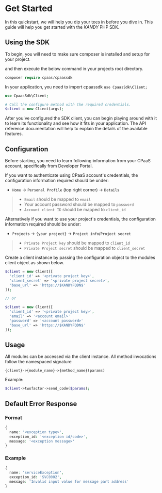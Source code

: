 # Get Started

In this quickstart, we will help you dip your toes in before you dive in. This guide will help you get started with the $KANDY$ PHP SDK.

## Using the SDK

To begin, you will need to make sure composer is installed and setup for your project.

and then execute the below command in your projects root directory.

```php
composer require cpaas/cpaassdk
```

In your application, you need to import cpaassdk `use CpaasSdk\Client;`

```php
use CpaasSdk\Client;

# Call the configure method with the required credentials.
$client = new Client(args);
```

After you've configured the SDK client, you can begin playing around with it to learn its functionality and see how it fits in your application. The API reference documentation will help to explain the details of the available features.

## Configuration
Before starting, you need to learn following information from your CPaaS account, specifically from Developer Portal.

If you want to authenticate using CPaaS account's credentials, the configuration information required should be under:

+ `Home` -> `Personal Profile` (top right corner) -> `Details`
> + `Email` should be mapped to `email`
> + Your account password should be mapped to `password`
> + `Account client ID` should be mapped to `client_id`

Alternatively if you want to use your project's credentials, the configuration information required should be under:

+ `Projects` -> `{your project}` -> `Project info`/`Project secret`
> + `Private Project key` should be mapped to `client_id`
> + `Private Project secret` should be mapped to `client_secret`

Create a client instance by passing the configuration object to the modules client object as shown below.

```php
$client = new Client([
  'client_id' => '<private project key>',
  'client_secret' => '<private project secret>',
  'base_url' => 'https://$KANDYFQDN$'
]);

// or

$client = new Client([
  'client_id' => '<private project key>',
  'email' => '<account email>'
  'password' => '<account password>'
  'base_url' => 'https://$KANDYFQDN$'
]);
```

## Usage

All modules can be accessed via the client instance. All method invocations follow the namespaced signature

`{client}->{module_name}->{method_name}(params)`

Example:

```php
$client->twofactor->send_code($params);
```

## Default Error Response

### Format

```php
{
  name: '<exception type>',
  exception_id: '<exception id/code>',
  message: '<exception message>'
}
```

### Example

```php
{
  name: 'serviceException',
  exception_id: 'SVC0002',
  message: 'Invalid input value for message part address'
}
```
